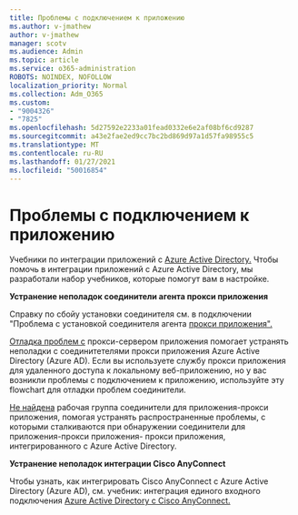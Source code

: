 ```yaml
---
title: Проблемы с подключением к приложению
ms.author: v-jmathew
author: v-jmathew
manager: scotv
ms.audience: Admin
ms.topic: article
ms.service: o365-administration
ROBOTS: NOINDEX, NOFOLLOW
localization_priority: Normal
ms.collection: Adm_O365
ms.custom:
- "9004326"
- "7825"
ms.openlocfilehash: 5d27592e2233a01fead0332e6e2af08bf6cd9287
ms.sourcegitcommit: a43e2fae2ed9cc7bc2bd869d97a1d57fa98955c5
ms.translationtype: MT
ms.contentlocale: ru-RU
ms.lasthandoff: 01/27/2021
ms.locfileid: "50016854"
---
```

# <a name="application-connection-issues"></a>Проблемы с подключением к приложению

Учебники по интеграции приложений с [Azure Active Directory.](https://docs.microsoft.com/azure/active-directory/saas-apps/tutorial-list) Чтобы помочь в интеграции приложений с Azure Active Directory, мы разработали набор учебников, которые помогут вам в настройке.

**Устранение неполадок соединители агента прокси приложения**

Справку по сбойу установки соединителя см. в подключении "Проблема с установкой соединителя агента [прокси приложения".](https://docs.microsoft.com/azure/active-directory/manage-apps/application-proxy-connector-installation-problem)

[Отладка проблем с](https://docs.microsoft.com/azure/active-directory/manage-apps/application-proxy-debug-connectors) прокси-сервером приложения помогает устранять неполадки с соединитетелями прокси приложения Azure Active Directory (Azure AD). Если вы используете службу прокси приложения для удаленного доступа к локальному веб-приложению, но у вас возникли проблемы с подключением к приложению, используйте эту flowchart для отладки проблем соединители.

[Не найдена](https://docs.microsoft.com/azure/active-directory/manage-apps/application-proxy-connectivity-no-working-connector) рабочая группа соединители для приложения-прокси приложения, помогая устранять распространенные проблемы, с которыми сталкиваются при обнаружении соединители для приложения-прокси приложения- прокси приложения, интегрированного с Azure Active Directory.

**Устранение неполадок интеграции Cisco AnyConnect**

Чтобы узнать, как интегрировать Cisco AnyConnect с Azure Active Directory (Azure AD), см. учебник: интеграция единого входного подключения [Azure Active Directory с Cisco AnyConnect.](https://docs.microsoft.com/azure/active-directory/saas-apps/cisco-anyconnect)
